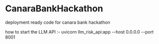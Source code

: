 # CanaraBankHackathon
deployment ready code for canara bank hackathon

how to start the LLM API :- uvicorn llm_risk_api:app --host 0.0.0.0 --port 8001
